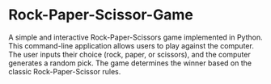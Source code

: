 # Rock-Paper-Scissor-Game
A simple and interactive Rock-Paper-Scissors game implemented in Python. This command-line application allows users to play against the computer. The user inputs their choice (rock, paper, or scissors), and the computer generates a random pick. The game determines the winner based on the classic Rock-Paper-Scissor rules.
